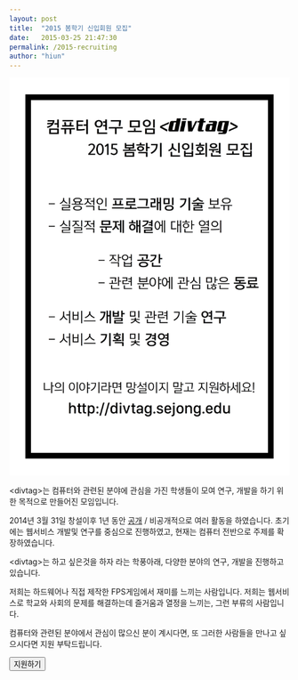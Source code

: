 ```yaml
---
layout: post
title:  "2015 봄학기 신입회원 모집"
date:   2015-03-25 21:47:30
permalink: /2015-recruiting
author: "hiun"
---
```

<center><img src="../img/post/2015-recruiting-poster.png" class="poster"></center>

<span class="divtag">&lt;divtag&gt;</span>는 컴퓨터와 관련된 분야에 관심을 가진 학생들이 모여 연구, 개발을 하기 위한 목적으로 만들어진 모임입니다. 

2014년 3월 31일 창설이후 1년 동안 [공개](/history/) / 비공개적으로 여러 활동을 하였습니다. 초기에는 웹서비스 개발및 연구를 중심으로 진행하였고, 현재는 컴퓨터 전반으로 주제를 확장하였습니다. 

<span class="divtag">&lt;divtag&gt;</span>는 하고 싶은것을 하자 라는 학풍아래, 다양한 분야의 연구, 개발을 진행하고 있습니다. 

저희는 하드웨어나 직접 제작한 FPS게임에서 재미를 느끼는 사람입니다. 저희는 웹서비스로 학교와 사회의 문제를 해결하는데 즐거움과 열정을 느끼는, 그런 부류의 사람입니다.

컴퓨터와 관련된 분야에서 관심이 많으신 분이 계시다면, 또 그러한 사람들을 만나고 싶으시다면 지원 부탁드립니다.

<a href="https://docs.google.com/forms/d/1pnBbCG1ymibZ4NMkzqwXviJ2LyEdGQ-hlrZE5p2VYVM/viewform" target="blank"><button type="button" class="btn btn-info">지원하기</button></a>